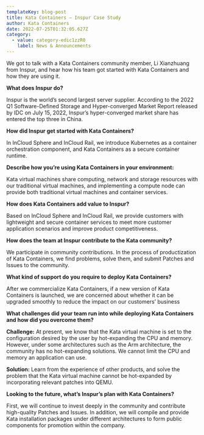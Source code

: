 ```yaml
---
templateKey: blog-post
title: Kata Containers — Inspur Case Study
author: Kata Containers
date: 2022-07-25T01:32:05.627Z
category:
  - value: category-edic1zzR0
    label: News & Announcements
---
```


We got to talk with a Kata Containers community member, Li Xianzhuang from Inspur, and hear how his team got started with Kata Containers and how they are using it.

**What does Inspur do?**

Inspur is the world’s second largest server supplier. According to the 2022 Q1 Software-Defined Storage and Hyper-converged Market Report released by IDC on July 15, 2022, Inspur’s hyper-converged market share has entered the top three in China.

**How did Inspur get started with Kata Containers?**

In InCloud Sphere and InCloud Rail, we introduce Kubernetes as a container orchestration component, and Kata Containers as a secure container runtime.

**Describe how you’re using Kata Containers in your environment:**

Kata virtual machines share computing, network and storage resources with our traditional virtual machines, and implementing a compute node can provide both traditional virtual machines and container services.

**How does Kata Containers add value to Inspur?**

Based on InCloud Sphere and InCloud Rail, we provide customers with lightweight and secure container services to meet more customer application scenarios and improve product competitiveness.

**How does the team at Inspur contribute to the Kata community?**

We participate in community contributions. In the process of productization of Kata Containers, we find problems, solve them, and submit Patches and Issues to the community.

**What kind of support do you require to deploy Kata Containers?**

After we commercialize Kata Containers, if a new version of Kata Containers is launched, we are concerned about whether it can be upgraded smoothly to reduce the impact on our customers’ business

**What challenges did your team run into while deploying Kata Containers and how did you overcome them?**

**Challenge:** At present, we know that the Kata virtual machine is set to the configuration desired by the user by hot-expanding the CPU and memory. However, under some architectures such as the Arm architecture, the community has no hot-expanding solutions. We cannot limit the CPU and memory an application can use.

**Solution:** Learn from the experience of other products, and solve the problem that the Kata virtual machine cannot be hot-expanded by incorporating relevant patches into QEMU.

**Looking to the future, what’s Inspur’s plan with Kata Containers?**

First, we will continue to invest deeply in the community and contribute high-quality Patches and Issues. In addition, we will compile and provide Kata installation packages under different architectures to form public components for promotion within the company.